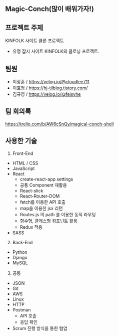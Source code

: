 ## Magic-Conch(많이 배워가자!)

## 프로젝트 주제

KINFOLK 사이트 클론 프로젝트

- 유명 잡지 사이트 KINFOLK의 클로닝 프로젝트.

## 팀원

- 이상훈 / https://velog.io/@cloudlee711
- 이효정 / https://hj-tilblog.tistory.com/
- 김규영 / https://velog.io/@feisyhe

## 팀 회의록

https://trello.com/b/AW6cSnQy/magical-conch-shell

## 사용한 기술

1. Front-End

- HTML / CSS
- JavaScript
- React
  - create-react-app settings
  - 공통 Component 재활용
  - React-slick
  - React-Router-DOM
  - fetch를 이용한 API 호출
  - map을 이용한 jsx 리턴
  - Routes.js 의 path 를 이용한 동적 라우팅
  - 함수형, 클래스형 컴포넌트 활용
  - Redux 적용
- SASS

2. Back-End

- Python
- Django
- MySQL

3. 공통

- JSON
- Git
- AWS
- Linux
- HTTP
- Postman
  - API 호출
  - 응답 확인
- Scrum 진행 방식을 통한 협업
